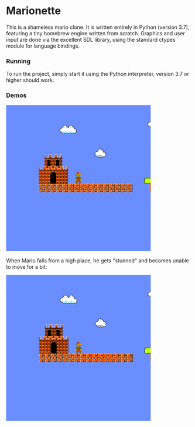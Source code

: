 # Marionette

This is a shameless mario clone.
It is written entirely in Python (version 3.7),
featuring a tiny homebrew engine written from scratch.
Graphics and user input are done via the excellent SDL library,
using the standard ctypes module for language bindings.

### Running
To run the project, simply start it using the Python interpreter,
version 3.7 or higher should work.

### Demos
![Demo 1](demos/1.gif)

When Mario falls from a high place, he gets "stunned" and becomes
unable to move for a bit:

![Demo2](demos/2.gif)
